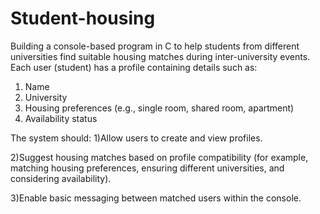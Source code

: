 # Student-housing
Building a console-based program in C to help students from different universities find suitable housing matches during inter-university events.  Each user (student) has a profile containing details such as: 
1) Name  
2) University  
3) Housing preferences (e.g., single room, shared room, apartment)  
4) Availability status

The system should:
1)Allow users to create and view profiles.

2)Suggest housing matches based on profile compatibility (for example, matching housing preferences, ensuring different universities, and considering availability).

3)Enable basic messaging between matched users within the console.
